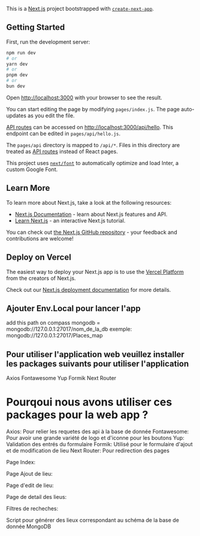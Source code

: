 This is a [Next.js](https://nextjs.org/) project bootstrapped with [`create-next-app`](https://github.com/vercel/next.js/tree/canary/packages/create-next-app).

## Getting Started

First, run the development server:

```bash
npm run dev
# or
yarn dev
# or
pnpm dev
# or
bun dev
```

Open [http://localhost:3000](http://localhost:3000) with your browser to see the result.

You can start editing the page by modifying `pages/index.js`. The page auto-updates as you edit the file.

[API routes](https://nextjs.org/docs/api-routes/introduction) can be accessed on [http://localhost:3000/api/hello](http://localhost:3000/api/hello). This endpoint can be edited in `pages/api/hello.js`.

The `pages/api` directory is mapped to `/api/*`. Files in this directory are treated as [API routes](https://nextjs.org/docs/api-routes/introduction) instead of React pages.

This project uses [`next/font`](https://nextjs.org/docs/basic-features/font-optimization) to automatically optimize and load Inter, a custom Google Font.

## Learn More

To learn more about Next.js, take a look at the following resources:

- [Next.js Documentation](https://nextjs.org/docs) - learn about Next.js features and API.
- [Learn Next.js](https://nextjs.org/learn) - an interactive Next.js tutorial.

You can check out [the Next.js GitHub repository](https://github.com/vercel/next.js/) - your feedback and contributions are welcome!

## Deploy on Vercel

The easiest way to deploy your Next.js app is to use the [Vercel Platform](https://vercel.com/new?utm_medium=default-template&filter=next.js&utm_source=create-next-app&utm_campaign=create-next-app-readme) from the creators of Next.js.

Check out our [Next.js deployment documentation](https://nextjs.org/docs/deployment) for more details.


##  Ajouter  Env.Local  pour lancer l'app ##
add this path on compass mongodb
= mongodb://127.0.0.1:27017/nom_de_la_db
exemple: mongodb://127.0.0.1:27017/Places_map

## Pour utiliser l'application web veuillez installer les packages suivants pour utiliser l'application ##
Axios
Fontawesome 
Yup
Formik
Next Router

# Pourqoui  nous avons utiliser ces packages pour la web app ?
Axios:  Pour relier les requetes des api à la base de donnée 
Fontawesome:  Pour avoir une grande variété de logo et d'iconne pour les boutons 
Yup: Validation des  entrés du formulaire
Formik: Utilisé pour le formulaire d'ajout et de modification de lieu 
Next Router: Pour redirection des pages 


Page Index:

Page Ajout de lieu:





Page d'edit de lieu:



Page de detail des lieus:



Filtres de recheches:




Script pour  générer des lieux correspondant au schéma de la base de donnée MongoDB



